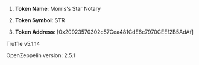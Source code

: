 

1. **Token Name**: Morris's Star Notary

2. **Token Symbol**: STR

3. **Token Address**: [0x20923570302c57Cea481CdE6c7970CEEf2B5AdAf]

Truffle v5.1.14

OpenZeppelin version: 2.5.1

